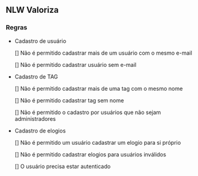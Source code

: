 ## NLW Valoriza

### Regras

- Cadastro de usuário
  
  [] Não é permitido cadastrar mais de um usuário com o mesmo e-mail
  
  [] Não é permitido cadastrar usuário sem e-mail

- Cadastro de TAG

  [] Não é permitido cadastrar mais de uma tag com o mesmo nome

  [] Não é permitido cadastrar tag sem nome

  [] Não é permitido o cadastro por usuários que não sejam administradores

- Cadastro de elogios

  [] Não é permitido um usuário cadastrar um elogio para si próprio

  [] Não é permitido cadastrar elogios para usuários inválidos

  [] O usuário precisa estar autenticado